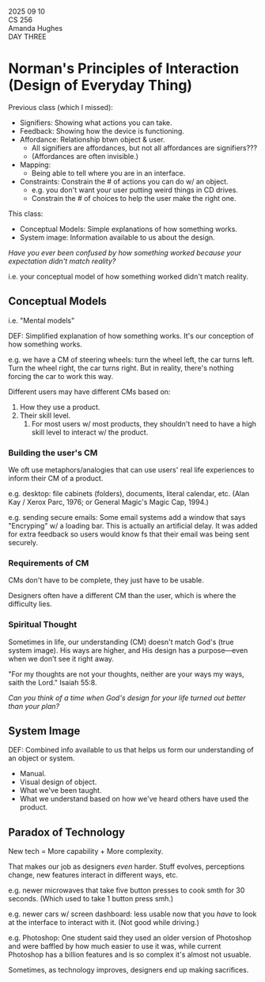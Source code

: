 2025 09 10  
CS 256  
Amanda Hughes  
DAY THREE


# Norman's Principles of Interaction (Design of Everyday Thing)

Previous class (which I missed):

- Signifiers: Showing what actions you can take.
- Feedback: Showing how the device is functioning.
- Affordance: Relationship btwn object & user. 
    - All signifiers are affordances, but not all affordances are signifiers???
    - (Affordances are often invisible.)
- Mapping: 
    - Being able to tell where you are in an interface.
- Constraints: Constrain the # of actions you can do w/ an object.
    - e.g. you don't want your user putting weird things in CD drives.
    - Constrain the # of choices to help the user make the right one.

This class:

- Conceptual Models: Simple explanations of how something works.
- System image: Information available to us about the design.


*Have you ever been confused by how something worked because your expectation didn't match reality?*

i.e. your conceptual model of how something worked didn't match reality.

## Conceptual Models

i.e. "Mental models"

DEF: Simplified explanation of how something works. It's our conception of how something works. 

e.g. we have a CM of steering wheels: turn the wheel left, the car turns left. Turn the wheel right, the car turns right. But in reality, there's nothing forcing the car to work this way.

Different users may have different CMs based on:

1. How they use a product.
2. Their skill level.
   1. For most users w/ most products, they shouldn't need to have a high skill level to interact w/ the product.


### Building the user's CM

We oft use metaphors/analogies that can use users' real life experiences to inform their CM of a product.

e.g. desktop: file cabinets (folders), documents, literal calendar, etc. (Alan Kay / Xerox Parc, 1976; or General Magic's Magic Cap, 1994.)

e.g. sending secure emails: Some email systems add a window that says "Encryping" w/ a loading bar. This is actually an artificial delay. It was added for extra feedback so users would know fs that their email was being sent securely.

### Requirements of CM

CMs don't have to be complete, they just have to be usable.

Designers often have a different CM than the user, which is where the difficulty lies.

### Spiritual Thought

Sometimes in life, our understanding (CM) doesn't match God's (true system image). His ways are higher, and His design has a purpose&mdash;even when we don't see it right away. 

"For my thoughts are not your thoughts, neither are your ways my ways, saith the Lord." Isaiah 55:8.

*Can you think of a time when God's design for your life turned out better than your plan?*

## System Image

DEF: Combined info available to us that helps us form our understanding of an object or system.

- Manual.
- Visual design of object.
- What we've been taught.
- What we understand based on how we've heard others have used the product.

## Paradox of Technology

New tech = More capability + More complexity.

That makes our job as designers *even* harder. Stuff evolves, perceptions change, new features interact in different ways, etc.

e.g. newer microwaves that take five button presses to cook smth for 30 seconds. (Which used to take 1 button press smh.)

e.g. newer cars w/ screen dashboard: less usable now that you *have* to look at the interface to interact with it. (Not good while driving.)

e.g. Photoshop: One student said they used an older version of Photoshop and were baffled by how much easier to use it was, while current Photoshop has a billion features and is so complex it's almost not usuable.

Sometimes, as technology improves, designers end up making sacrifices.